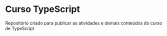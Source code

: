 # Curso TypeScript
Repositório criado para publicar as atividades e demais conteúdos do curso de TypeScript
